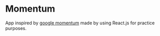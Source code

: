 # Momentum

App inspired by [google momentum](https://momentumdash.com/) made by using React.js for practice purposes.